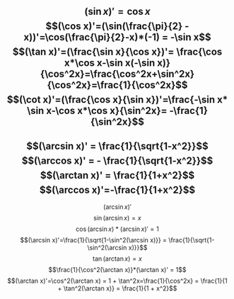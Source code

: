 $$(\sin x)'=\cos x$$
$$(\cos x)'=(\sin(\frac{\pi}{2}  -x))'=\cos(\frac{\pi}{2}-x)*(-1) = -\sin x$$
$$(\tan x)'=(\frac{\sin x}{\cos x})'= \frac{\cos x*\cos x-\sin x(-\sin x)}{\cos^2x}=\frac{\cos^2x+\sin^2x}{\cos^2x}=\frac{1}{\cos^2x}$$
$$(\cot x)'=(\frac{\cos x}{\sin x})'=\frac{-\sin x* \sin x-\cos x*\cos x}{\sin^2x}= -\frac{1}{\sin^2x}$$
---
$$(\arcsin x)' = \frac{1}{\sqrt{1-x^2}}$$
$$(\arccos x)' = - \frac{1}{\sqrt{1-x^2}}$$
$$(\arctan x)' = \frac{1}{1+x^2}$$
$$(\arccos x)'=-\frac{1}{1+x^2}$$
---
$$(\arcsin x)'$$
$$\sin(\arcsin x)= x$$
$$\cos(\arcsin x)*(\arcsin x)' = 1$$
$$(\arcsin x)'=\frac{1}{\sqrt{1-\sin^2(\arcsin x)}} = \frac{1}{\sqrt{1-\sin^2(\arcsin x)}}$$
$$\tan(\arctan x) = x$$
$$\frac{1}{\cos^2(\arctan x)}*(\arctan x)' = 1$$
$$(\arctan x)'=\cos^2(\arctan x) = 1 + \tan^2x=\frac{1}{\cos^2x} = \frac{1}{1 + \tan^2(\arctan x)} = \frac{1}{1 + x^2}$$

